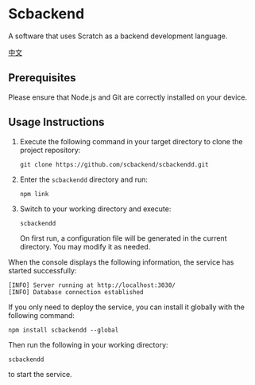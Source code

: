 # Scbackend

A software that uses Scratch as a backend development language.

[中文](../README.md)

## Prerequisites
Please ensure that Node.js and Git are correctly installed on your device.

## Usage Instructions
1. Execute the following command in your target directory to clone the project repository:
   ```
   git clone https://github.com/scbackend/scbackendd.git
   ```
2. Enter the `scbackendd` directory and run:
   ```
   npm link
   ```
3. Switch to your working directory and execute:
   ```
   scbackendd
   ```
   On first run, a configuration file will be generated in the current directory. You may modify it as needed.

When the console displays the following information, the service has started successfully:
```
[INFO] Server running at http://localhost:3030/
[INFO] Database connection established
```

If you only need to deploy the service, you can install it globally with the following command:
```
npm install scbackendd --global
```
Then run the following in your working directory:
```
scbackendd
```
to start the service.